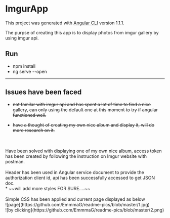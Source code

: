 # ImgurApp

This project was generated with [Angular CLI](https://github.com/angular/angular-cli) version 1.1.1.

The purpse of creating this app is to display photos from imgur gallery by using imgur api.

## Run
* npm install 
* ng serve --open


<hr />

## Issues have been faced

* ~~not familar with imgur api and has spent a lot of time to find a nice gallery,  can only using the default one at this moment to try if angular functioned well.~~

* ~~have a thought of creating my own nice album and display it, will do more research on it.~~
<br />
<br />
Have been solved with displaying one of my own nice album, access token has been created by following the instruction on Imgur website with postman.
<br />
<br />
Header has been used in Angular service document to provide the authorization client id, api has been successfully accessed to get JSON doc.
<br />
* ~~will add more styles FOR SURE....~~
<br />
<br />
Simple CSS has been applied and current page displayed as below
<br />
![page](https://github.com/EmmmaG/readme-pics/blob/master/1.jpg)
<br />
![by clicking](https://github.com/EmmmaG/readme-pics/blob/master/2.png)
